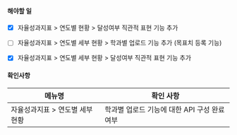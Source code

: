 
#### 해야할 일 

- [x] 자율성과지표 > 연도별 현황 > 달성여부 직관적 표현 기능 추가
- [ ] 자율성과지표 > 연도별 세부 현황 > 학과별 업로드 기능 추가 (목표치 등록 기능)
- [x] 자율성과지표 > 연도별 세부 현황 > 달성여부 직관적 표현 기능 추가


#### 확인사항
| 메뉴명 | 확인 사항 |
| ---- | ---- |
| 자율성과지표 > 연도별 세부 현황 | 학과별 업로드 기능에 대한 API 구성 완료 여부 |

